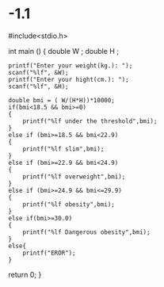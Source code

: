 # -1.1

#include<stdio.h>

int main () {
	double W ;
	double H ;
	
	printf("Enter your weight(kg.): ");
	scanf("%lf", &W);
	printf("Enter your hight(cm.): ");
	scanf("%lf", &H);
	
	double bmi = ( W/(H*H))*10000;
	if(bmi<18.5 && bmi>=0)
	{
		printf("%lf under the threshold",bmi);
	}
	else if (bmi>=18.5 && bmi<22.9)
	{
		printf("%lf slim",bmi);
	}
	else if (bmi>=22.9 && bmi<24.9)
	{
		printf("%lf overweight",bmi);
	}
	else if (bmi>=24.9 && bmi<=29.9)
	{
		printf("%lf obesity",bmi);
	}
	else if(bmi>=30.0)
	{
		printf("%lf Dangerous obesity",bmi);
	}
	else{
		printf("EROR");
	}

return 0;
}

